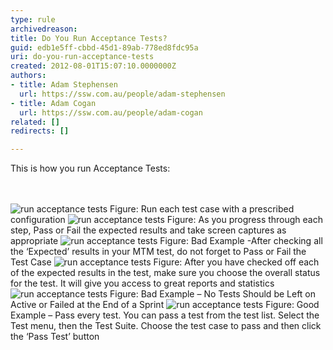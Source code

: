 ```yaml
---
type: rule
archivedreason: 
title: Do You Run Acceptance Tests?
guid: edb1e5ff-cbbd-45d1-89ab-778ed8fdc95a
uri: do-you-run-acceptance-tests
created: 2012-08-01T15:07:10.0000000Z
authors:
- title: Adam Stephensen
  url: https://ssw.com.au/people/adam-stephensen
- title: Adam Cogan
  url: https://ssw.com.au/people/adam-cogan
related: []
redirects: []

---
```



<p>This is how you run Acceptance Tests&#58;</p>
<br><excerpt class='endintro'></excerpt><br>
<img alt="run acceptance tests" src="/SoftwareDevelopment/RulesToBetterUserAcceptanceTests/PublishingImages/run-acceptance-tests-1.jpg" class="ms-rteCustom-ImageArea" />
<span class="ms-rteCustom-FigureNormal">Figure&#58; Run each test case with a prescribed configuration</span>

<img alt="run acceptance tests" src="/SoftwareDevelopment/RulesToBetterUserAcceptanceTests/PublishingImages/run-acceptance-tests-2.jpg" class="ms-rteCustom-ImageArea" />
<span class="ms-rteCustom-FigureNormal">Figure&#58; As you progress through each step, Pass or Fail the expected results and take screen captures as appropriate</span>

<img alt="run acceptance tests" src="/SoftwareDevelopment/RulesToBetterUserAcceptanceTests/PublishingImages/run-acceptance-tests-3.jpg" class="ms-rteCustom-ImageArea" />
<span class="ms-rteCustom-FigureBad">Figure&#58; Bad Example  -After checking all the ‘Expected’ results in your MTM test, do not forget to Pass or Fail the Test Case</span>

<img alt="run acceptance tests" src="/SoftwareDevelopment/RulesToBetterUserAcceptanceTests/PublishingImages/run-acceptance-tests-4.jpg" class="ms-rteCustom-ImageArea" />
<span class="ms-rteCustom-FigureGood">Figure&#58; After you have checked off each of the expected results in the test, make sure you choose the overall status for the test. It will give you access to great reports and statistics</span>

<img alt="run acceptance tests" src="/SoftwareDevelopment/RulesToBetterUserAcceptanceTests/PublishingImages/run-acceptance-tests-5.jpg" class="ms-rteCustom-ImageArea" />
<span class="ms-rteCustom-FigureBad">Figure&#58; Bad Example – No Tests Should be Left on Active or Failed at the End of a Sprint</span>


<img alt="run acceptance tests" src="/SoftwareDevelopment/RulesToBetterUserAcceptanceTests/PublishingImages/run-acceptance-tests-6.jpg" class="ms-rteCustom-ImageArea" />
<span class="ms-rteCustom-FigureGood">Figure&#58; Good Example – Pass every test. You can pass a test from the test list. Select the Test menu, then the Test Suite. Choose the test case to pass and then click the ‘Pass Test’ button</span>


